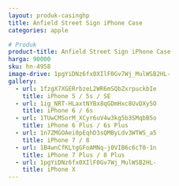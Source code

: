 ```yaml
---
layout: produk-casinghp
title: Anfield Street Sign iPhone Case
categories: apple

# Produk
product-title: Anfield Street Sign iPhone Case
harga: 90000
sku: hn-4958
image-drive: 1pgYiDNz6fx0XIlF0Gv7Wj_MulWSB2HL-
gallery:
  - url: 1fzgX7XGERrbzeL2WR6mSQbZxrpuckbIe
    title: iPhone 5 / 5s / SE
  - url: 1ig_NRT-HLaxtNYBx8qGDmHxc8UvDXy5O
    title: iPhone 6 / 6s
  - url: 1TUwCMSorM_XCyr6uV4w3kg5b3SMqbB5o
    title: iPhone 6 Plus / 6s Plus
  - url: 1n7ZMGOAei0pEqhD3sQMByLdv3WTWS_a5
    title: iPhone 7 / 8
  - url: 1B4wnCfKLtgGFoAMNq-j0VIB6c6cT0-1n
    title: iPhone 7 Plus / 8 Plus
  - url: 1pgYiDNz6fx0XIlF0Gv7Wj_MulWSB2HL-
    title: iPhone X
---
```

